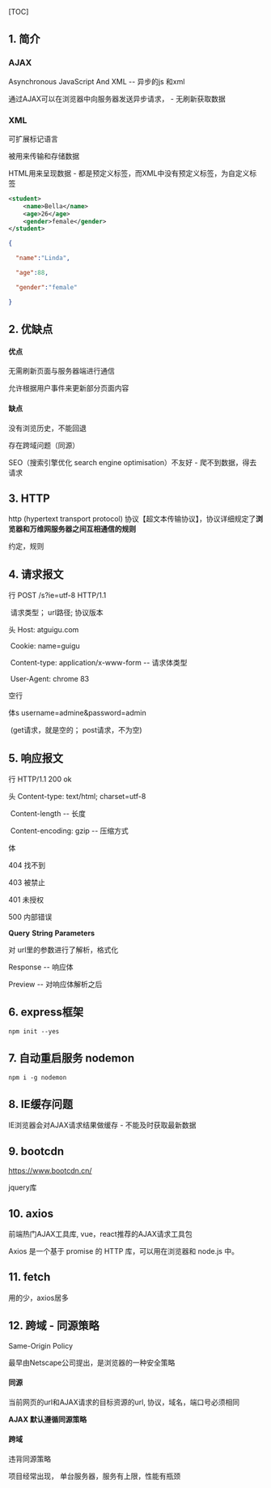 [TOC]



## 1. 简介

### AJAX

Asynchronous JavaScript And XML -- 异步的js 和xml

通过AJAX可以在浏览器中向服务器发送异步请求， - 无刷新获取数据

### XML

可扩展标记语言

被用来传输和存储数据

HTML用来呈现数据 - 都是预定义标签，而XML中没有预定义标签，为自定义标签

```xml
<student>
    <name>Bella</name>
    <age>26</age>
    <gender>female</gender>
</student>
```

```json
{

  "name":"Linda",

  "age":88,

  "gender":"female"

}
```

## 2. 优缺点

#### 优点

无需刷新页面与服务器端进行通信

允许根据用户事件来更新部分页面内容

#### 缺点

没有浏览历史，不能回退

存在跨域问题（同源）

SEO（搜索引擎优化 search engine optimisation）不友好 - 爬不到数据，得去请求

## 3. HTTP

http (hypertext transport protocol) 协议【超文本传输协议】，协议详细规定了**浏览器和万维网服务器之间互相通信的规则**

约定，规则

## 4. 请求报文

行		POST /s?ie=utf-8  HTTP/1.1

​			请求类型； url路径; 协议版本

头		Host: atguigu.com

​			Cookie: name=guigu

​			Content-type: application/x-www-form  --  请求体类型

​			User-Agent: chrome 83

空行

体s		username=admine&password=admin

​			(get请求，就是空的； post请求，不为空)







## 5. 响应报文

行		HTTP/1.1		200		ok

头		Content-type: text/html; charset=utf-8

​			Content-length -- 长度

​			Content-encoding: gzip -- 压缩方式

体  <html></html>

404 找不到

403 被禁止

401 未授权

500 内部错误

**Query** **String** **Parameters**

对 url里的参数进行了解析，格式化

Response -- 响应体

Preview -- 对响应体解析之后

## 6. express框架

```linux
npm init --yes
```

## 7. 自动重启服务 nodemon

```
npm i -g nodemon
```

## 8. IE缓存问题

IE浏览器会对AJAX请求结果做缓存 - 不能及时获取最新数据

## 9. bootcdn

https://www.bootcdn.cn/

jquery库

## 10. axios

前端热门AJAX工具库, vue，react推荐的AJAX请求工具包

Axios 是一个基于 promise 的 HTTP 库，可以用在浏览器和 node.js 中。

## 11. fetch

用的少，axios居多



## 12. 跨域 - 同源策略

Same-Origin Policy

最早由Netscape公司提出，是浏览器的一种安全策略

#### 同源 

当前网页的url和AJAX请求的目标资源的url, 协议，域名，端口号必须相同

**AJAX 默认遵循同源策略**

#### 跨域

违背同源策略

项目经常出现， 单台服务器，服务有上限，性能有瓶颈











